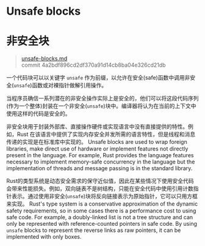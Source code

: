 # Unsafe blocks
# 非安全块

>[unsafe-blocks.md](https://github.com/rust-lang/reference/blob/master/src/unsafe-blocks.md)\
>commit  4a2bdf896cd2df370a91d14cb8ba04e326cd21db

一个代码块可以以关键字 `unsafe` 作为前缀，以允许在安全(safe)函数中调用非安全(`unsafe`)函数或对裸指针做解引用操作。

当程序员确信一系列潜在的非安全操作实际上是安全的，他们可以将这段代码序列(作为一个整体)封装在一个非安全(`unsafe`)块中。编译器将认为在当前的上下文中使用这样的代码是安全的。

非安全块用于封装外部库、直接操作硬件或实现语言中没有直接提供的特性。例如，Rust 在该语言中提供了实现内存安全并发所需的语言特性，但是线程和消息传递的实现是在标准库中实现的。
Unsafe blocks are used to wrap foreign libraries, make direct use of hardware or implement features not directly present in the language. For example, Rust provides the language features necessary to implement memory-safe concurrency in the language but the implementation of threads and message passing is in the standard library.

Rust的类型系统是动态安全需求的保守近似值，因此在某些情况下使用安全代码会带来性能损失。例如，双向链表不是树结构，只能在安全代码中使用引用计数指针表示。通过使用非安全(`unsafe`)块将反向链接表示为原始指针，它可以只用方框来实现。
Rust's type system is a conservative approximation of the dynamic safety requirements, so in some cases there is a performance cost to using safe code. For example, a doubly-linked list is not a tree structure and can only be represented with reference-counted pointers in safe code. By using `unsafe` blocks to represent the reverse links as raw pointers, it can be implemented with only boxes.

